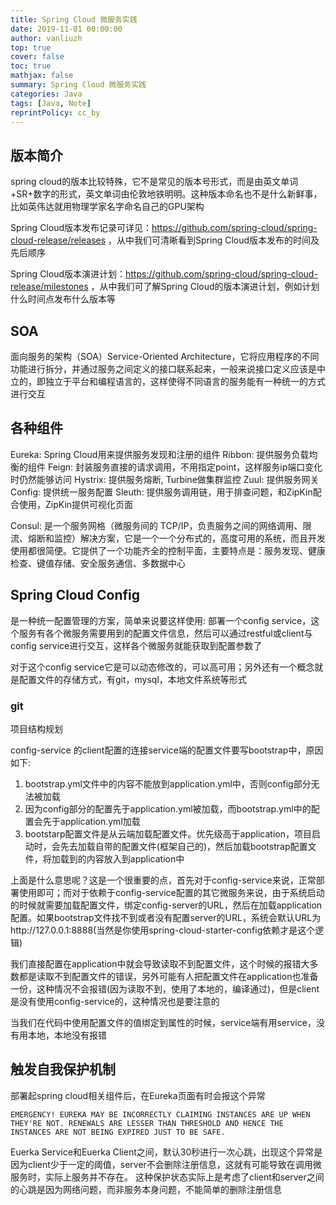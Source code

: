 ```yaml
---
title: Spring Cloud 微服务实践
date: 2019-11-01 00:00:00
author: vanliuzh
top: true
cover: false
toc: true
mathjax: false
summary: Spring Cloud 微服务实践
categories: Java
tags: [Java, Note]
reprintPolicy: cc_by
---
```


## 版本简介

spring cloud的版本比较特殊，它不是常见的版本号形式，而是由英文单词+SR+数字的形式，英文单词由伦敦地铁明明。这种版本命名也不是什么新鲜事，比如英伟达就用物理学家名字命名自己的GPU架构

Spring Cloud版本发布记录可详见：https://github.com/spring-cloud/spring-cloud-release/releases ，从中我们可清晰看到Spring Cloud版本发布的时间及先后顺序

Spring Cloud版本演进计划：https://github.com/spring-cloud/spring-cloud-release/milestones ，从中我们可了解Spring Cloud的版本演进计划，例如计划什么时间点发布什么版本等

## SOA

面向服务的架构（SOA）Service-Oriented Architecture，它将应用程序的不同功能进行拆分，并通过服务之间定义的接口联系起来，一般来说接口定义应该是中立的，即独立于平台和编程语言的，这样使得不同语言的服务能有一种统一的方式进行交互

## 各种组件

Eureka: Spring Cloud用来提供服务发现和注册的组件
Ribbon: 提供服务负载均衡的组件
Feign: 封装服务直接的请求调用，不用指定point，这样服务ip端口变化时仍然能够访问
Hystrix: 提供服务熔断, Turbine做集群监控
Zuul: 提供服务网关
Config: 提供统一服务配置
Sleuth: 提供服务调用链，用于排查问题，和ZipKin配合使用，ZipKin提供可视化页面

Consul: 是一个服务网格（微服务间的 TCP/IP，负责服务之间的网络调用、限流、熔断和监控）解决方案，它是一个一个分布式的，高度可用的系统，而且开发使用都很简便。它提供了一个功能齐全的控制平面，主要特点是：服务发现、健康检查、键值存储、安全服务通信、多数据中心

## Spring Cloud Config

是一种统一配置管理的方案，简单来说要这样使用: 部署一个config service，这个服务有各个微服务需要用到的配置文件信息，然后可以通过restful或client与config service进行交互，这样各个微服务就能获取到配置参数了

对于这个config service它是可以动态修改的，可以高可用；另外还有一个概念就是配置文件的存储方式，有git，mysql，本地文件系统等形式

### git

项目结构规划

config-service 的client配置的连接service端的配置文件要写bootstrap中，原因如下:

1. bootstrap.yml文件中的内容不能放到application.yml中，否则config部分无法被加载
2. 因为config部分的配置先于application.yml被加载，而bootstrap.yml中的配置会先于application.yml加载
3. bootstarp配置文件是从云端加载配置文件。优先级高于application，项目启动时，会先去加载自带的配置文件(框架自己的)，然后加载bootstrap配置文件，将加载到的内容放入到application中

上面是什么意思呢？这是一个很重要的点，首先对于config-service来说，正常部署使用即可；而对于依赖于config-service配置的其它微服务来说，由于系统启动的时候就需要加载配置文件，绑定config-server的URL，然后在加载application配置。如果bootstrap文件找不到或者没有配置server的URL，系统会默认URL为http://127.0.0.1:8888(当然是你使用spring-cloud-starter-config依赖才是这个逻辑)

我们直接配置在application中就会导致读取不到配置文件，这个时候的报错大多数都是读取不到配置文件的错误，另外可能有人把配置文件在application也准备一份，这种情况不会报错(因为读取不到，使用了本地的，编译通过)，但是client是没有使用config-service的，这种情况也是要注意的

当我们在代码中使用配置文件的值绑定到属性的时候，service端有用service，没有用本地，本地没有报错


## 触发自我保护机制

部署起spring cloud相关组件后，在Eureka页面有时会报这个异常

`EMERGENCY! EUREKA MAY BE INCORRECTLY CLAIMING INSTANCES ARE UP WHEN THEY'RE NOT. RENEWALS ARE LESSER THAN THRESHOLD AND HENCE THE INSTANCES ARE NOT BEING EXPIRED JUST TO BE SAFE.`

Euerka Service和Euerka Client之间，默认30秒进行一次心跳，出现这个异常是因为client少于一定的阈值，server不会删除注册信息，这就有可能导致在调用微服务时，实际上服务并不存在。 这种保护状态实际上是考虑了client和server之间的心跳是因为网络问题，而非服务本身问题，不能简单的删除注册信息

